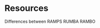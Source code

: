 # Resources


<l src="https://hackaday.com/2013/09/06/3d-printering-electronics-boards/"> Differences between RAMPS RUMBA RAMBO </l>
